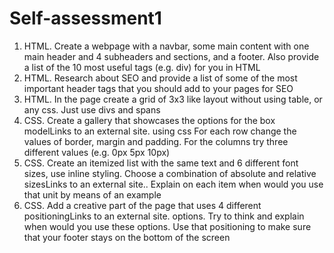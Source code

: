 # Self-assessment1
<!-- Comments: This should look better. -->
1. HTML. Create a webpage with a navbar, some main content with one main header and 4 subheaders and sections, and a footer. Also provide a list of the 10 most useful tags (e.g. div) for you in HTML
1. HTML. Research about SEO and provide a list of some of the most important header tags that you should add to your pages for SEO
1. HTML. In the page create a grid of 3x3 like layout without using table, or any css. Just use divs and spans
1. CSS. Create a gallery that showcases the options for the box modelLinks to an external site. using css  For each row change the values of border, margin and padding. For the columns try three different values (e.g. 0px 5px 10px)
1. CSS. Create an itemized list with the same text and 6 different font sizes, use inline styling. Choose a combination of absolute and relative sizesLinks to an external site.. Explain on each item when would you use that unit by means of an example
1. CSS. Add a creative part of the page that uses 4 different positioningLinks to an external site. options. Try to think and explain when would you use these options. Use that positioning to make sure that your footer stays on the bottom of the screen
